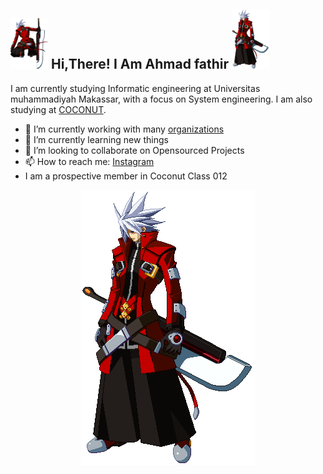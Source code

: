 <h2> <img src="https://github.com/AhmadFathir/AhmadFathir/blob/main/Ragna%20the%20Bloodedge%20(BlazBlue)%20GIF%20Animations%20(1).gif" width="60" /> Hi,There! I Am Ahmad fathir <img src="https://github.com/AhmadFathir/AhmadFathir/blob/main/Ragna%20the%20Bloodedge%20(BlazBlue)%20GIF%20Animations.gif" width="60"/></h2> 

I am currently studying Informatic engineering at Universitas muhammadiyah Makassar, with a focus on System engineering. I am also studying at [COCONUT](https://Coconut.or.id).


- 🔭 I’m currently working with many [organizations](https://coconut.or.id/contact)
- 🌱 I’m currently learning new things
- 👯 I’m looking to collaborate on Opensourced Projects
- 📫 How to reach me: [Instagram](https://www.instagram.com/ahmadfathir19/)
- I am a prospective member in Coconut Class 012
<center><img src="https://github.com/AhmadFathir/AhmadFathir/blob/main/Ragna%20the%20Bloodedge%20(BlazBlue)%20GIF%20Animations.gif"/><center>
